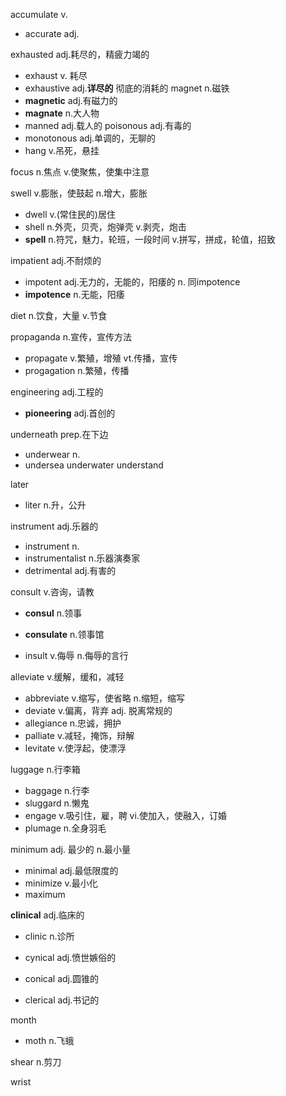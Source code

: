 accumulate v.

+ accurate adj.

exhausted adj.耗尽的，精疲力竭的

+ exhaust v. 耗尽
+ exhaustive adj.__详尽的__ 彻底的消耗的
magnet n.磁铁
+ __magnetic__ adj.有磁力的
+ __magnate__ n.大人物
+ manned adj.载人的
poisonous adj.有毒的
+ monotonous adj.单调的，无聊的
+ hang v.吊死，悬挂


focus n.焦点 v.使聚焦，使集中注意

swell v.膨胀，使鼓起 n.增大，膨胀

+ dwell v.(常住民的)居住
+ shell n.外壳，贝壳，炮弹壳 v.剥壳，炮击
+  __spell__ n.符咒，魅力，轮班，一段时间 v.拼写，拼成，轮值，招致

impatient adj.不耐烦的

+ impotent adj.无力的，无能的，阳痿的 n. 同impotence
+ __impotence__ n.无能，阳痿

diet n.饮食，大量 v.节食

propaganda n.宣传，宣传方法

+ propagate v.繁殖，增殖 vt.传播，宣传
+ progagation n.繁殖，传播

engineering adj.工程的

+ __pioneering__ adj.首创的

underneath prep.在下边

+ underwear n.
+ undersea underwater understand

later

+ liter n.升，公升

instrument adj.乐器的

+ instrument n.
+ instrumentalist n.乐器演奏家
+ detrimental adj.有害的

consult v.咨询，请教

+ __consul__ n.领事

+ __consulate__ n.领事馆

+ insult v.侮辱 n.侮辱的言行

  

alleviate v.缓解，缓和，减轻

+ abbreviate v.缩写，使省略 n.缩短，缩写
+ deviate v.偏离，背弃 adj. 脱离常规的
+ allegiance n.忠诚，拥护
+ palliate v.减轻，掩饰，辩解
+ levitate v.使浮起，使漂浮

luggage n.行李箱

+ baggage n.行李
+ sluggard n.懒鬼
+ engage v.吸引住，雇，聘 vi.使加入，使融入，订婚
+ plumage n.全身羽毛

minimum adj. 最少的 n.最小量

+ minimal adj.最低限度的
+ minimize v.最小化
+ maximum

__clinical__ adj.临床的

+ clinic n.诊所

+ cynical adj.愤世嫉俗的
+ conical adj.圆锥的
+ clerical adj.书记的

month

+ moth n.飞蛾

shear n.剪刀

wrist